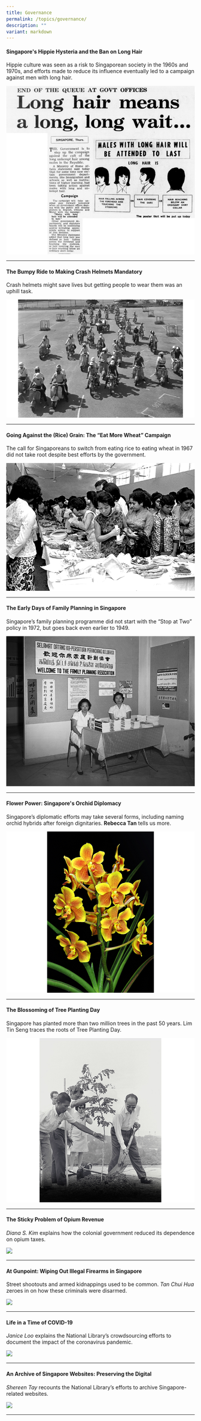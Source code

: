 ```yaml
---
title: Governance
permalink: /topics/governance/
description: ""
variant: markdown
---
```

#### <a style="text-decoration: none; font-weight: bold;" href="/vol-20/issue-1/apr-jun-2024/hippies-operation-snip-snip-long-hair/">Singapore's Hippie Hysteria and the Ban on Long Hair</a>

Hippie culture was seen as a risk to Singaporean society in the 1960s and 1970s, and efforts made to reduce its influence eventually led to a campaign against men with long hair.

<img src="/images/Vol%2020%20Issue%201/Hippie%20Hysteria/Image6.png">

<hr>

#### <a style="text-decoration: none; font-weight: bold;" href="/vol-19/issue-3/oct-dec-2023/crash-helmets-mandatory/">The Bumpy Ride to Making Crash Helmets Mandatory</a>
Crash helmets might save lives but getting people to wear them was an uphill task.

<img src="/images/Vol%2019%20Issue%203/4%20Crash%20Helmets/crash_helmet_header.jpg">
<hr>

#### <a style="text-decoration: none; font-weight: bold;" href="/vol-19/issue-3/oct-dec-2023/eat-more-wheat-campaign">Going Against the (Rice) Grain: The “Eat More Wheat” Campaign</a>
The call for Singaporeans to switch from eating rice to eating wheat in 1967 did not take root despite best efforts by the government.

<img src="/images/Vol%2019%20Issue%203/Wheat/image1.png">
<hr>

#### <a style="text-decoration: none; font-weight: bold;" href="/vol-18/issue-3/oct-dec-2022/family-planning-singapore/">The Early Days of Family Planning in Singapore</a>

Singapore’s family planning programme did not start with the “Stop at Two” policy in 1972, but goes back even earlier to 1949.

<img src="/images/Vol%2018%20Issue%203/Family%20Planning/Cover.png">
<hr>

#### <a style="text-decoration: none; font-weight: bold;" href="/vol-18/issue-1/apr-to-jun-2022/singapore-orchid-diplomacy/">Flower Power: Singapore's Orchid Diplomacy</a>

Singapore’s diplomatic efforts may take several forms, including naming orchid hybrids after foreign dignitaries. **Rebecca Tan** tells us more.

<img src="/images/Vol%2018%20Issue%201/Orchid%20Diplomacy/Sealara%20Nelson%20Mandela%20(credit%20NParks).png">
<hr>

#### <a style="text-decoration: none; font-weight: bold;" href="//vol-17/issue-4/jan-to-mar-2022/tree-planting-day/">The Blossoming of Tree Planting Day</a>
Singapore has planted more than two million trees in the past 50 years. Lim Tin Seng traces the roots of Tree Planting Day.

<img src="/images/vol-17-issue-4/tree-planting/1-Header-2.jpg">
<hr>


#### <a style="text-decoration: none; font-weight: bold;" href="/vol-16/issue-3/oct-dec-2020/opium-revenue/">The Sticky Problem of Opium Revenue</a>
*Diana S. Kim*  explains how the colonial government reduced its dependence on opium taxes.

<img src="/images/Vol-16-issue-3/opium-revenue/opiumrevenue-purple.jpg" style="width:80%;">													
<hr>

#### <a style="text-decoration: none; font-weight: bold;" href="/vol-16/issue-3/oct-dec-2020/gunpoint/">At Gunpoint: Wiping Out Illegal Firearms in Singapore</a>

Street shootouts and armed kidnappings used to be common. *Tan Chui Hua*  zeroes in on how these criminals were disarmed.

<img src="/images/Vol-16-issue-3/gunpoint/openinggun-gunpoint-01.jpg" style="width:80%;">													
<hr>

#### <a style="text-decoration: none; font-weight: bold;" href="/vol-16/issue-3/oct-dec-2020/covid19/">Life in a Time of COVID-19</a>

*Janice Loo*  explains the National Library’s crowdsourcing efforts to document the impact of the coronavirus pandemic.

<img src="/images/Vol-16-issue-3/covid19/covid19-opening.jpg" style="width:50%;">													
<hr>

#### <a style="text-decoration: none; font-weight: bold;" href="/vol-16/issue-3/oct-dec-2020/website/">An Archive of Singapore Websites: Preserving the Digital</a>

_Shereen Tay_&nbsp;recounts the National Library’s efforts to archive Singapore-related websites.

<img src="/images/Vol-16-issue-3/website/preservingdigital-opening.jpg" style="width:80%;">													
<hr>




